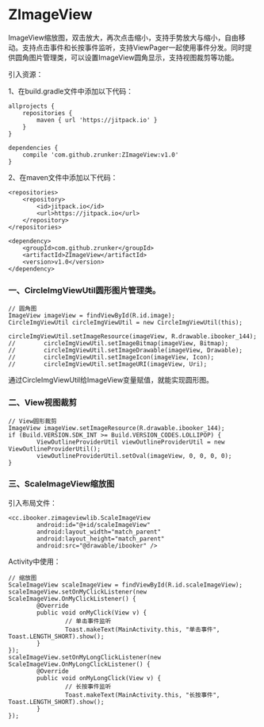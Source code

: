 # ZImageView
ImageView缩放图，双击放大，再次点击缩小，支持手势放大与缩小，自由移动。支持点击事件和长按事件监听，支持ViewPager一起使用事件分发。同时提供圆角图片管理类，可以设置ImageView圆角显示，支持视图裁剪等功能。

引入资源：

1、在build.gradle文件中添加以下代码：
```
allprojects {
	repositories {
		maven { url 'https://jitpack.io' }
	}
}

dependencies {
	compile 'com.github.zrunker:ZImageView:v1.0'
}
```
2、在maven文件中添加以下代码：
```
<repositories>
	<repository>
		<id>jitpack.io</id>
		<url>https://jitpack.io</url>
	</repository>
</repositories>

<dependency>
	<groupId>com.github.zrunker</groupId>
	<artifactId>ZImageView</artifactId>
	<version>v1.0</version>
</dependency>
```

### 一、CircleImgViewUtil圆形图片管理类。

```
// 圆角图
ImageView imageView = findViewById(R.id.image);
CircleImgViewUtil circleImgViewUtil = new CircleImgViewUtil(this);

circleImgViewUtil.setImageResource(imageView, R.drawable.ibooker_144);
//        circleImgViewUtil.setImageBitmap(imageView, Bitmap);
//        circleImgViewUtil.setImageDrawable(imageView, Drawable);
//        circleImgViewUtil.setImageIcon(imageView, Icon);
//        circleImgViewUtil.setImageURI(imageView, Uri);
```
通过CircleImgViewUtil给ImageView变量赋值，就能实现圆形图。

### 二、View视图裁剪

```
// View圆形裁剪
ImageView imageView.setImageResource(R.drawable.ibooker_144);
if (Build.VERSION.SDK_INT >= Build.VERSION_CODES.LOLLIPOP) {
        ViewOutlineProviderUtil viewOutlineProviderUtil = new ViewOutlineProviderUtil();
        viewOutlineProviderUtil.setOval(imageView, 0, 0, 0, 0);
}
```

### 三、ScaleImageView缩放图

引入布局文件：
```
<cc.ibooker.zimageviewlib.ScaleImageView
        android:id="@+id/scaleImageView"
        android:layout_width="match_parent"
        android:layout_height="match_parent"
        android:src="@drawable/ibooker" />
```

Activity中使用：
```
// 缩放图
ScaleImageView scaleImageView = findViewById(R.id.scaleImageView);
scaleImageView.setOnMyClickListener(new ScaleImageView.OnMyClickListener() {
        @Override
        public void onMyClick(View v) {
                // 单击事件监听
                Toast.makeText(MainActivity.this, "单击事件", Toast.LENGTH_SHORT).show();
        }
});
scaleImageView.setOnMyLongClickListener(new ScaleImageView.OnMyLongClickListener() {
        @Override
        public void onMyLongClick(View v) {
                // 长按事件监听
                Toast.makeText(MainActivity.this, "长按事件", Toast.LENGTH_SHORT).show();
        }
});
```
